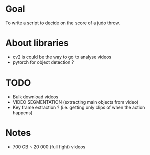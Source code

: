 # Goal
To write a script to decide on the score of a judo throw.

# About libraries
- cv2 is could be the way to go to analyse videos
- pytorch for object detection ?

# TODO
- Bulk download videos
- VIDEO SEGMENTATION (extracting main objects from video)
- Key frame extraction ? (i.e. getting only clips of when the action happens)

# Notes
- 700 GB ~ 20 000 (full fight) videos
